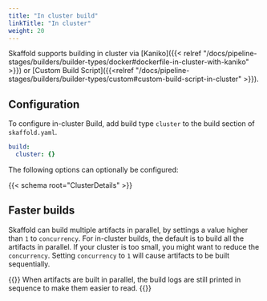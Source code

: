 ```yaml
---
title: "In cluster build"
linkTitle: "In cluster"
weight: 20
---
```


Skaffold supports building in cluster via [Kaniko]({{< relref "/docs/pipeline-stages/builders/builder-types/docker#dockerfile-in-cluster-with-kaniko" >}}) 
or [Custom Build Script]({{<relref "/docs/pipeline-stages/builders/builder-types/custom#custom-build-script-in-cluster" >}}).

## Configuration

To configure in-cluster Build, add build type `cluster` to the build section of `skaffold.yaml`. 

```yaml
build:
  cluster: {}
```

The following options can optionally be configured:

{{< schema root="ClusterDetails" >}}

## Faster builds

Skaffold can build multiple artifacts in parallel, by settings a value higher than `1` to `concurrency`.
For in-cluster builds, the default is to build all the artifacts in parallel. If your cluster is too
small, you might want to reduce the `concurrency`. Setting `concurrency` to `1` will cause artifacts to be built sequentially.

{{<alert title="Note">}}
When artifacts are built in parallel, the build logs are still printed in sequence to make them easier to read.
{{</alert>}}
